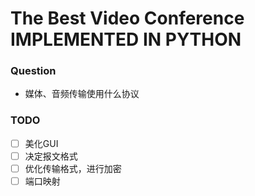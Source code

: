 # The Best Video Conference IMPLEMENTED IN PYTHON

### Question

- 媒体、音频传输使用什么协议


### TODO

* [ ] 美化GUI
* [ ] 决定报文格式
* [ ] 优化传输格式，进行加密
* [ ] 端口映射
